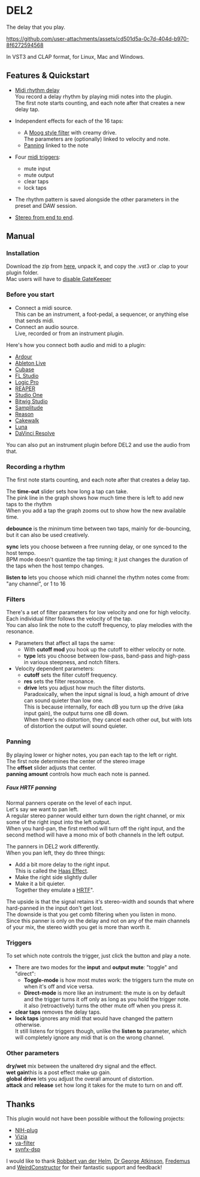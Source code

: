 # DEL2

The delay that you play.

https://github.com/user-attachments/assets/cd501d5a-0c7d-404d-b970-8f6272594568

In VST3 and CLAP format, for Linux, Mac and Windows.


## Features & Quickstart

- [Midi rhythm delay](#Recording-a-rhythm)  
You record a delay rhythm by playing midi notes into the plugin.  
The first note starts counting, and each note after that creates a new delay tap.

- Independent effects for each of the 16 taps:  
  - A [Moog style filter](#Filters) with creamy drive.  
  The parameters are (optionally) linked to velocity and note.
  - [Panning](#Panning) linked to the note
- Four [midi triggers](#Triggers):
  - mute input
  - mute output
  - clear taps
  - lock taps
- The rhythm pattern is saved alongside the other parameters in the preset and DAW session.
- [Stereo from end to end](#Faux-HRTF-panning).


## Manual

### Installation
Download the zip from [here](https://github.com/magnetophon/DEL2/releases/tag/V0.3.0), unpack it, and copy the .vst3 or .clap to your plugin folder.  
Mac users will have to [disable GateKeeper](https://disable-gatekeeper.github.io/)

### Before you start
- Connect a midi source.  
This can be an instrument, a foot-pedal, a sequencer, or anything else that sends midi.
- Connect an audio source.  
Live, recorded or from an instrument plugin.

Here's how you connect both audio and midi to a plugin:
- [Ardour](https://manual.ardour.org/signal-routing/)
- [Ableton Live](https://www.waves.com/support/how-to-control-waves-plugins-with-midi-in-ableton-live/)
- [Cubase](https://www.waves.com/support/how-to-control-waves-plugins-with-midi-in-cubase)
- [FL Studio](https://www.waves.com/support/how-to-control-waves-plugins-with-midi-in-fl-studio)
- [Logic Pro](https://www.waves.com/support/how-to-control-waves-plugins-with-midi-in-logic-pro)
- [REAPER](https://www.waves.com/support/how-to-control-waves-plugins-with-midi-in-reaper)
- [Studio One](https://www.waves.com/support/how-to-control-waves-plugins-with-midiin-studio-one)
- [Bitwig Studio](https://www.waves.com/support/how-to-control-waves-plugins-with-midi-in-bitwig-studio)
- [Samplitude](https://www.waves.com/support/how-to-control-waves-plugins-with-midi-in-samplitude)
- [Reason](https://www.waves.com/support/how-to-control-waves-plugins-with-midi-in-reason)
- [Cakewalk](https://www.waves.com/support/how-to-control-waves-plugins-with-midi-in-cakewalk)
- [Luna](https://www.waves.com/support/how-to-control-waves-plugins-with-midi-in-luna)
- [DaVinci Resolve](https://www.waves.com/support/how-to-control-waves-plugins-with-midi-in-davinci-resolve)

You can also put an instrument plugin before DEL2 and use the audio from that.

### Recording a rhythm
The first note starts counting, and each note after that creates a delay tap.  

The **time-out** slider sets how long a tap can take.  
The pink line in the graph shows how much time there is left to add new taps to the rhythm  
When you add a tap the graph zooms out to show how the new available time.  

**debounce** is the minimum time between two taps, mainly for de-bouncing, but it can also be used creatively.  

**sync** lets you choose between a free running delay, or one synced to the host tempo.  
BPM mode doesn't quantize the tap timing; it just changes the duration of the taps when the host tempo changes.  

**listen to** lets you choose which midi channel the rhythm notes come from: "any channel", or 1 to 16

### Filters
There's a set of filter parameters for low velocity and one for high velocity.  
Each individual filter follows the velocity of the tap.  
You can also link the note to the cutoff frequency, to play melodies with the resonance.  

- Parameters that affect all taps the same:
  - With **cutoff mod** you hook up the cutoff to either velocity or note.  
  - **type** lets you choose between low-pass, band-pass and high-pass in various steepness, and notch filters.
- Velocity dependent parameters:
  - **cutoff** sets the filter cutoff frequency.
  - **res** sets the filter resonance.
  - **drive** lets you adjust how much the filter distorts.  
Paradoxically, when the input signal is loud, a high amount of drive can sound quieter than low one.  
This is because internally, for each dB you turn up the drive (aka input gain), the output turns one dB down.  
When there's no distortion, they cancel each other out, but with lots of distortion the output will sound quieter.  

### Panning
By playing lower or higher notes, you pan each tap to the left or right.  
The first note determines the center of the stereo image   
The **offset** slider adjusts that center.  
**panning amount** controls how much each note is panned.  


##### Faux HRTF panning
Normal panners operate on the level of each input.  
Let's say we want to pan left.  
A regular stereo panner would either turn down the right channel, or mix some of the right input into the left output.  
When you hard-pan, the first method will turn off the right input, and the second method will have a mono mix of both channels in the left output.  

The panners in DEL2 work differently.  
When you pan left, they do three things:
- Add a bit more delay to the right input.  
This is called the [Haas Effect](https://www.izotope.com/en/learn/what-is-the-haas-effect.html).  
- Make the right side slightly duller  
- Make it a bit quieter.  
Together they emulate a [HRTF](https://en.wikipedia.org/wiki/Head-related_transfer_function)".  

The upside is that the signal retains it's stereo-width and sounds that where hard-panned in the input don't get lost.  
The downside is that you get comb filtering when you listen in mono.  
Since this panner is only on the delay and not on any of the main channels of your mix, the stereo width you get is more than worth it.


### Triggers
To set which note controls the trigger, just click the button and play a note.  
- There are two modes for the **input** and **output mute**: "toggle" and "direct":  
  - **Toggle-mode** is how most mutes work: the triggers turn the mute on when it's off and vice versa.  
  - **Direct-mode** is more like an instrument: the mute is on by default and the trigger turns it off only as long as you hold the trigger note.  
it also (retroactively) turns the other mute off when you press it.  
- **clear taps** removes the delay taps.
- **lock taps** ignores any midi that would have changed the pattern otherwise.  
It still listens for triggers though, unlike the **listen to** parameter, which will completely ignore any midi that is on the wrong channel.
  
### Other parameters
**dry/wet** mix between the unaltered dry signal and the effect.  
**wet gain**this is a post effect make up gain.  
**global drive** lets you adjust the overall amount of distortion.  
**attack** and **release** set how long it takes for the mute to turn on and off.  


## Thanks

This plugin would not have been possible without the following projects:
- [NIH-plug](https://github.com/robbert-vdh/nih-plug)
- [Vizia](https://github.com/vizia/vizia)
- [va-filter](https://github.com/Fredemus/va-filter)
- [synfx-dsp](https://github.com/WeirdConstructor/synfx-dsp)

I would like to thank [Robbert van der Helm](https://github.com/robbert-vdh), [Dr George Atkinson](https://github.com/geom3trik), [Fredemus](https://github.com/Fredemus) and [WeirdConstructor](https://github.com/WeirdConstructor) for their fantastic support and feedback!   
